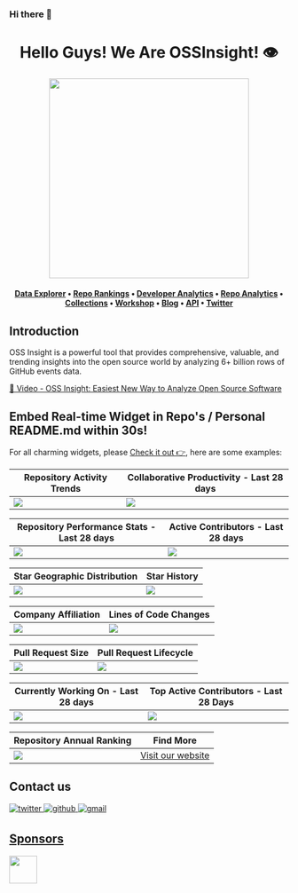 ### Hi there 👋
<h1 align="center">Hello Guys! We Are OSSInsight! 👁️</h1>

<div align="center">
<a href="https://ossinsight.io">
  <img src="/web/static/img/screenshots/homepage.gif" height=360
</a>
</div>

<h4 align="center">
  <b><a href="https://ossinsight.io/explore/">Data Explorer</a></b>
  •
  <b><a href="https://ossinsight.io/collections/open-source-database">Repo Rankings</a></b>
  •
  <b><a href="https://ossinsight.io/analyze/Ovilia">Developer Analytics</a></b>
  •
  <a href="https://ossinsight.io/analyze/pingcap/tidb">Repo Analytics</a>
  •
  <a href="https://ossinsight.io/collections/open-source-database">Collections</a>
  •
  <a href="https://ossinsight.io/docs/workshop">Workshop</a>
  •
  <a href="https://ossinsight.io/blog">Blog</a>
  •
  <a href="https://ossinsight.io/docs">API</a>
  •
  <a href="https://twitter.com/OSSInsight">Twitter</a>
</h3>

## Introduction

OSS Insight is a powerful tool that provides comprehensive, valuable, and trending insights into the open source world by analyzing 6+ billion rows of GitHub events data. 
 
[🎦 Video - OSS Insight: Easiest New Way to Analyze Open Source Software](https://www.youtube.com/watch?v=6ofDBgXh4So&t=1s)

## Embed Real-time Widget in Repo's / Personal README.md within 30s!

For all charming widgets, please [Check it out 👉](https://next.ossinsight.io/widgets?utm_source=github&utm_medium=referral), here are some examples:


| Repository Activity Trends | Collaborative Productivity - Last 28 days |
| ----------- | ----------- |
|<img src="https://next.ossinsight.io/widgets/official/compose-activity-trends/thumbnail.png?repo_id=41986369&image_size=auto" />|<img src="https://next.ossinsight.io/widgets/official/compose-last-28-days-collaborative-productivity/thumbnail.png?repo_id=41986369&image_size=auto" />|

| Repository Performance Stats - Last 28 days | Active Contributors - Last 28 days |
| ----------- | ----------- |
|<img src="https://next.ossinsight.io/widgets/official/compose-last-28-days-stats/thumbnail.png?repo_id=41986369&image_size=auto" />|<img src="https://next.ossinsight.io/widgets/official/compose-recent-active-contributors/thumbnail.png?repo_id=41986369&limit=100&image_size=auto"/>|

| Star Geographic Distribution | Star History |
| ----------- | ----------- |
|<img src="https://next.ossinsight.io/widgets/official/analyze-repo-stars-map/thumbnail.png?activity=stars&repo_id=41986369&image_size=auto" />|<img src="https://next.ossinsight.io/widgets/official/analyze-repo-stars-history/thumbnail.png?repo_id=41986369&image_size=auto" />|

| Company Affiliation | Lines of Code Changes |
| ----------- | ----------- |
|<img src="https://next.ossinsight.io/widgets/official/analyze-repo-company/thumbnail.png?activity=stars&repo_id=41986369&image_size=auto" />|<img src="https://next.ossinsight.io/widgets/official/analyze-repo-loc-per-month/thumbnail.png?repo_id=41986369&image_size=auto" />|

| Pull Request Size | Pull Request Lifecycle |
| ----------- | ----------- |
|<img src="https://next.ossinsight.io/widgets/official/analyze-repo-pull-requests-size-per-month/thumbnail.png?repo_id=41986369&image_size=auto" />|<img src="https://next.ossinsight.io/widgets/official/analyze-repo-pull-request-open-to-merged/thumbnail.png?repo_id=41986369&image_size=auto" />|

| Currently Working On - Last 28 days | Top Active Contributors - Last 28 Days |
| ----------- | ----------- |
|<img src="https://next.ossinsight.io/widgets/official/compose-currently-working-on/thumbnail.png?activity_type=all&user_id=12960671&image_size=auto" />|<img src="https://next.ossinsight.io/widgets/official/compose-recent-top-contributors/thumbnail.png?repo_id=41986369&image_size=auto" />|

| Repository Annual Ranking | Find More |
| ----------- | ----------- |
|<img src="https://next.ossinsight.io/widgets/official/collection-annually-ranking/thumbnail.png?activity=stars&collection_id=2&image_size=auto" />|<a href="https://next.ossinsight.io/widgets?utm_source=github&utm_medium=referral">Visit our website</a >|

## Contact us

<a href="https://twitter.com/OSSInsight" target="_blank">
<img src=https://img.shields.io/badge/twitter-%2300acee.svg?color=1DA1F2&style=for-the-badge&logo=twitter&logoColor=white alt=twitter style="margin-bottom: 5px;" />

<a href="https://github.com/pingcap/ossinsight/discussions" target="_blank">
<img src=https://img.shields.io/badge/github-%2300acee.svg?color=181717&style=for-the-badge&logo=github&logoColor=white alt=github style="margin-bottom: 5px;" />

<a href="mailto:ossinsight@pingcap.com" target="_blank">
<img src=https://img.shields.io/badge/gmail-%2300acee.svg?color=EA4335&style=for-the-badge&logo=gmail&logoColor=white alt=gmail style="margin-bottom: 5px;" />

## Sponsors
<a href="https://en.pingcap.com/tidb-cloud/?utm_source=ossinsight&utm_medium=referral">
<img src="/web/static/img/tidb-cloud-logo-w.png" height=50 />
</a>
